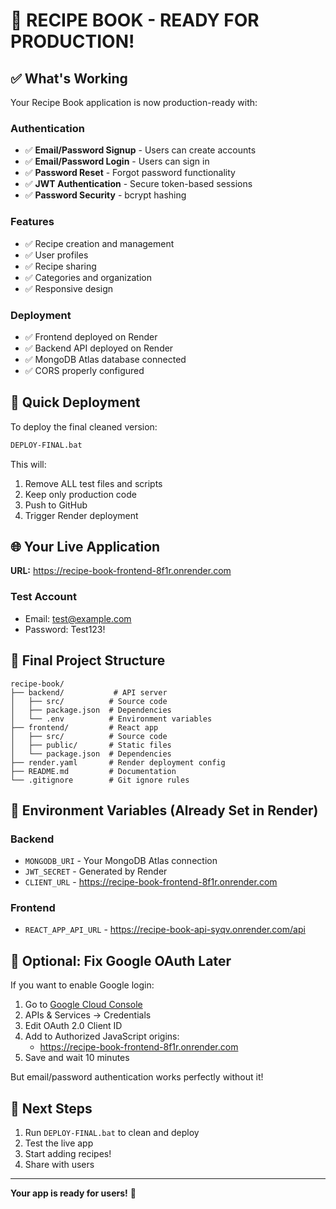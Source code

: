 # 🎉 RECIPE BOOK - READY FOR PRODUCTION!

## ✅ What's Working

Your Recipe Book application is now production-ready with:

### Authentication
- ✅ **Email/Password Signup** - Users can create accounts
- ✅ **Email/Password Login** - Users can sign in
- ✅ **Password Reset** - Forgot password functionality
- ✅ **JWT Authentication** - Secure token-based sessions
- ✅ **Password Security** - bcrypt hashing

### Features
- ✅ Recipe creation and management
- ✅ User profiles
- ✅ Recipe sharing
- ✅ Categories and organization
- ✅ Responsive design

### Deployment
- ✅ Frontend deployed on Render
- ✅ Backend API deployed on Render
- ✅ MongoDB Atlas database connected
- ✅ CORS properly configured

## 🚀 Quick Deployment

To deploy the final cleaned version:

```bash
DEPLOY-FINAL.bat
```

This will:
1. Remove ALL test files and scripts
2. Keep only production code
3. Push to GitHub
4. Trigger Render deployment

## 🌐 Your Live Application

**URL:** https://recipe-book-frontend-8f1r.onrender.com

### Test Account
- Email: test@example.com
- Password: Test123!

## 📁 Final Project Structure

```
recipe-book/
├── backend/           # API server
│   ├── src/          # Source code
│   ├── package.json  # Dependencies
│   └── .env          # Environment variables
├── frontend/         # React app
│   ├── src/          # Source code
│   ├── public/       # Static files
│   └── package.json  # Dependencies
├── render.yaml       # Render deployment config
├── README.md         # Documentation
└── .gitignore        # Git ignore rules
```

## 🔧 Environment Variables (Already Set in Render)

### Backend
- `MONGODB_URI` - Your MongoDB Atlas connection
- `JWT_SECRET` - Generated by Render
- `CLIENT_URL` - https://recipe-book-frontend-8f1r.onrender.com

### Frontend
- `REACT_APP_API_URL` - https://recipe-book-api-syqv.onrender.com/api

## 📝 Optional: Fix Google OAuth Later

If you want to enable Google login:

1. Go to [Google Cloud Console](https://console.cloud.google.com)
2. APIs & Services → Credentials
3. Edit OAuth 2.0 Client ID
4. Add to Authorized JavaScript origins:
   - https://recipe-book-frontend-8f1r.onrender.com
5. Save and wait 10 minutes

But email/password authentication works perfectly without it!

## 🎯 Next Steps

1. Run `DEPLOY-FINAL.bat` to clean and deploy
2. Test the live app
3. Start adding recipes!
4. Share with users

---

**Your app is ready for users!** 🎉